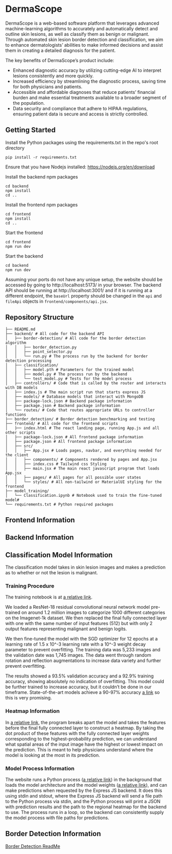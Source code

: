 # DermaScope

DermaScope is a web-based software platform that leverages advanced machine-learning algorithms to accurately and automatically detect and outline skin lesions, as well as classify them as benign or malignant. Through automated skin lesion border detection and classification, we aim to enhance dermatologists’ abilities to make informed decisions and assist them in creating a detailed diagnosis for the patient.

The key benefits of DermaScope’s product include:
- Enhanced diagnostic accuracy by utilizing cutting-edge AI to interpret lesions consistently and more quickly.
- Increased efficiency by streamlining the diagnostic process, saving time for both physicians and patients.
- Accessible and affordable diagnoses that reduce patients’ financial burden and make essential treatments available to a broader segment of the population.
- Data security and compliance that adhere to HIPAA regulations, ensuring patient data is secure and access is strictly controlled.

## Getting Started
Install the Python packages using the requirements.txt in the repo's root directory
```
pip install -r requirements.txt
```

Ensure that you have Nodejs installed: https://nodejs.org/en/download

Install the backend npm packages
```
cd backend
npm install
cd ..
```

Install the frontend npm packages
```
cd frontend
npm install
cd ..
```

Start the frontend
```
cd frontend
npm run dev
```

Start the backend
```
cd backend
npm run dev
```

Assuming your ports do not have any unique setup, the website should be accessed by going to http://localhost:5173/ in your browser. The backend API should be running at http://localhost:3001/ and if it is running at a different endpoint, the `baseUrl` property should be changed in the `api` and `fileApi` objects in `frontend/components/api.jsx`.

## Repository Structure
```
├── README.md
├── backend/ # All code for the backend API
│   ├── border-detection/ # All code for the border detection algorithm
│   │   ├── border_detection.py
│   │   ├── point_selector.py
│   │   └── run.py # The process run by the backend for border detection processing
│   ├── classification/
│   │   ├── model.pth # Parameters for the trained model
│   │   ├── model.py # The process run by the backend
│   │   └── test_model.py # Tests for the model process
│   ├── controllers/ # Code that is called by the router and interacts with DB models
│   ├── index.js # The main script run that starts express JS
│   ├── models/ # Database models that interact with MongoDB
│   ├── package-lock.json # Backend package information
│   ├── package.json # Backend package information
│   └── routes/ # Code that routes appropriate URLs to controller functions
├── border_detection/ # Border detection benchmarking and testing
├── frontend/ # All code for the frontend scripts
│   ├── index.html # The react landing page, running App.js and all other scripts
│   ├── package-lock.json # All frontend package information
│   ├── package.json # All frontend package information
│   ├── src/
│   │   ├── App.jsx # Loads pages, navbar, and everything needed for the client
│   │   ├── components/ # Components rendered by pages and App.jsx
│   │   ├── index.css # Tailwind css Styling
│   │   ├── main.jsx # The main react javascript program that loads App.jsx
│   │   ├── pages/ # All pages for all possible user states
│   │   └── styles/ # All non-tailwind or MaterialUI styling for the frontend
├── model_training/
│   └── Classification.ipynb # Notebook used to train the fine-tuned model#
└── requirements.txt # Python required packages
```

## Frontend Information

## Backend Information

## Classification Model Information
The classification model takes in skin lesion images and makes a prediction as to whether or not the lesion is malignant. 

### Training Procedure
The training notebook is at [a relative link](model_training/Classification.ipynb).

We loaded a ResNet-18 residual convolutional neural network model pre-trained on around 1.2 million images to categorize 1000 different categories on the Imagenet-1k dataset. We then replaced the final fully connected layer with one with the same number of input features (512) but with only 2 output features representing malignant and benign logits.

We then fine-tuned the model with the SGD optimizer for 12 epochs at a learning rate of 1.5 x 10^-3 learning rate with a 10^-3 weight decay parameter to prevent overfitting. The training data was 5,233 images and the validation date was 1,745 images. The data went through random rotation and reflection augmentations to increase data variety and further prevent overfitting.

The results showed a 93.5% validation accuracy and a 92.9% training accuracy, showing absolutely no indication of overfitting. This model could be further trained to increase accuracy, but it couldn’t be done in our timeframe. State-of-the-art models achieve a 90-97% accuracy [a link](https://www.researchgate.net/publication/376048706_SkinLesNet_Classification_of_Skin_Lesions_Using_a_Multi-Layer_Deep_Convolutional_Neural_Network_in_Dermoscopy_Images "(source)") so this is very promising.

### Heatmap Information
In [a relative link](backend/classification/model.py), the program breaks apart the model and takes the features before the final fully connected layer to construct a heatmap. By taking the dot product of these features with the fully connected layer weights corresponding to the highest-probability prediction, we can understand what spatial areas of the input image have the highest or lowest impact on the prediction. This is meant to help physicians understand where the model is looking at the most in its prediction.

### Model Process Information
The website runs a Python process ([a relative link](backend/classification/model.py)) in the background that loads the model architecture and the model weights ([a relative link](backend/classification/model.pth)), and can make predictions when requested by the Express JS backend. It does this using stdin and stdout, where the Express JS backend will send a file path to the Python process via stdin, and the Python process will print a JSON with prediction results and the path to the regional heatmap for the backend to use. The process runs in a loop, so the backend can consistently supply the model process with file paths for predictions.

## Border Detection Information
[Border Detection ReadMe](border_detection/README.md)
